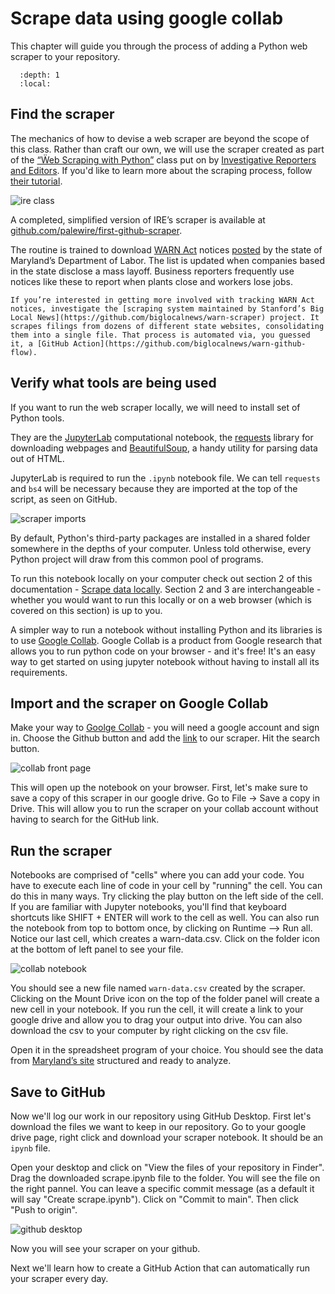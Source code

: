 # Scrape data using google collab

This chapter will guide you through the process of adding a Python web scraper to your repository.

```{contents} Sections
  :depth: 1
  :local:
```

## Find the scraper

The mechanics of how to devise a web scraper are beyond the scope of this class. Rather than craft our own, we will use the scraper created as part of the [“Ẅeb Scraping with Python”](https://github.com/ireapps/teaching-guide-python-scraping/blob/master/Web%20scraping%20with%20Python.ipynb) class put on by [Investigative Reporters and Editors](https://www.ire.org/). If you'd like to learn more about the scraping process, follow [their tutorial](https://github.com/ireapps/teaching-guide-python-scraping/blob/master/Web%20scraping%20with%20Python.ipynb).

![ire class](_static/scraper-ire.png)

A completed, simplified version of IRE’s scraper is available at [github.com/palewire/first-github-scraper](https://www.github.com/palewire/first-github-scraper/). 

The routine is trained to download [WARN Act](https://en.wikipedia.org/wiki/Worker_Adjustment_and_Retraining_Notification_Act_of_1988) notices [posted](https://www.dllr.state.md.us/employment/warn.shtml) by the state of Maryland’s Department of Labor. The list is updated when companies based in the state disclose a mass layoff. Business reporters frequently use notices like these to report when plants close and workers lose jobs.

```{note}
If you’re interested in getting more involved with tracking WARN Act notices, investigate the [scraping system maintained by Stanford’s Big Local News](https://github.com/biglocalnews/warn-scraper) project. It scrapes filings from dozens of different state websites, consolidating them into a single file. That process is automated via, you guessed it, a [GitHub Action](https://github.com/biglocalnews/warn-github-flow).
```

## Verify what tools are being used

If you want to run the web scraper locally, we will need to install set of Python tools.

They are the [JupyterLab](https://jupyter.org/) computational notebook, the [requests](https://docs.python-requests.org/en/latest/) library for downloading webpages and [BeautifulSoup](https://beautiful-soup-4.readthedocs.io/en/latest/), a handy utility for parsing data out of HTML.

JupyterLab is required to run the `.ipynb` notebook file. We can tell `requests` and `bs4` will be necessary because they are imported at the top of the script, as seen on GitHub.

![scraper imports](_static/scraper-imports.png)

By default, Python's third-party packages are installed in a shared folder somewhere in the depths of your computer. Unless told otherwise, every Python project will draw from this common pool of programs.

To run this notebook locally on your computer check out section 2 of this documentation - [Scrape data locally](https://palewi.re/docs/first-github-scraper/scrape-locally.html). Section 2 and 3 are interchangeable - whether you would want to run this locally or on a web browser (which is covered on this section) is up to you.

A simpler way to run a notebook without installing Python and its libraries is to use [Google Collab](https://colab.research.google.com/). Google Collab is a product from Google research that allows you to run python code on your browser - and it's free! It's an easy way to get started on using jupyter notebook without having to install all its requirements.

## Import and the scraper on Google Collab

Make your way to [Goolge Collab](https://colab.research.google.com/) - you will need a google account and sign in. Choose the Github button and add the [link](https://github.com/palewire/first-github-scraper/blob/main/scrape.ipynb) to our scraper. Hit the search button. 

![collab front page](_static/scraper-collab-front.png)

This will open up the notebook on your browser. First, let's make sure to save a copy of this scraper in our google drive. Go to File -> Save a copy in Drive. This will allow you to run the scraper on your collab account without having to search for the GitHub link.


## Run the scraper

Notebooks are comprised of "cells" where you can add your code. You have to execute each line of code in your cell by "running" the cell. You can do this in many ways. Try clicking the play button on the left side of the cell. If you are familiar with Jupyter notebooks, you'll find that keyboard shortcuts like SHIFT + ENTER will work to the cell as well. You can also run the notebook from top to bottom once, by clicking on Runtime --> Run all. Notice our last cell, which creates a warn-data.csv. Click on the folder icon at the bottom of left panel to see your file. 


![collab notebook ](_static/scraper-collab-notebook.png)


You should see a new file named `warn-data.csv` created by the scraper. Clicking on the Mount Drive icon on the top of the folder panel will create a new cell in your notebook. If you run the cell, it will create a link to your google drive and allow you to drag your output into drive. You can also download the csv to your computer by right clicking on the csv file. 


Open it in the spreadsheet program of your choice. You should see the data from [Maryland’s site](https://www.dllr.state.md.us/employment/warn.shtml) structured and ready to analyze.


## Save to GitHub

Now we'll log our work in our repository using GitHub Desktop. First let's download the files we want to keep in our repository. Go to your google drive page, right click and download your scraper notebook. It should be an `ipynb` file. 

Open your desktop and click on "View the files of your repository in Finder". Drag the downloaded scrape.ipynb file to the folder. You will see the file on the right pannel. You can leave a specific commit message (as a default it will say "Create scrape.ipynb"). Click on "Commit to main". Then click "Push to origin".

![github desktop](_static/scraper-github.png)

Now you will see your scraper on your github. 

Next we'll learn how to create a GitHub Action that can automatically run your scraper every day.